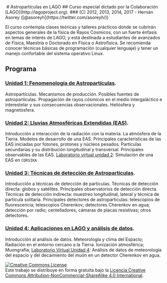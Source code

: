 <img alt="" style="border-width:0" src="https://www.dropbox.com/s/35dv57xst731uh3/cr-banner.png?raw=1">
# Astropartículas en LAGO
## Curso especial dictado por la Colaboración [LAGO](http://lagoproject.org).
### (C) 2012, 2013, 2014, 2017 - Hernán Asorey ([@asoreyh](https://twitter.com/asoreyh/))

El curso contempla clases teóricas y talleres prácticos donde se cubrirán aspectos generales de la física de Rayos Cósmicos, con un fuerte énfasis en temas de interés de LAGO, y está destinada a estudiantes de avanzados de Física, Maestría o Doctorado en Física o Astrofísica. Se recomienda conocer técnicas básicas de programación (cualquier lenguaje) y tener un manejo confortable del sistema operativo Linux.

## Programa
### [Unidad 1: Fenomenología de Astropartículas](clases/AP_LAGO_U01.odp).
Astropartículas. Mecanismos de producción. Posibles fuentes de astropartículas. Propagación de rayos cósmicos en el medio intergaláctico e interestelar y sus consecuencias observacionales. Heliósfera y magnetósfera.

### [Unidad 2: Lluvias Atmosféricas Extendidas (EAS)](clases/AP_LAGO_U02.odp).
Introducción a interacción de la radiación con la materia. La atmósfera de la Tierra. Modelos de desarrollo de una EAS. Principales características de las EAS iniciadas por fotones, protones y núcleos pesados. Partículas secundarias y su distribución longitudinal y transversal. Principales observables de las EAS.
[Laboratorio virtual unidad 2](clases/AP_LAGO_U02-L02.odp): Simulación de una EAS en `CORSIKA`

### [Unidad 3: Técnicas de detección de Astropartículas](clases/AP_LAGO_U03.odp).
Introducción a técnicas de detección de partículas. Técnicas de detección directa: globos y satélites. Principales observatorios de detección directa. Técnicas de detección indirecta: muestreo longitudinal, lateral y técnica de partícula solitaria. Principales detectores de astropartículas: telescopios de fluorescencia; telescopios Cherenkov; detectores Cherenkov en agua; detección por radio; centelladores; cámaras de placas resistivas; otros detectores.

### [Unidad 4: Aplicaciones en LAGO y análisis de datos](clases/AP_LAGO_U04.odp).
Introducción al análisis de datos. Meteorología y clima del Espacio; Radiación en el entorno cercano a la Tierra. Ionización atmosférica; Muongrafía;
[Laboratorio Virtual Unidad 4](clases/AP_LAGO_U04-L04.odp): Análisis de datos de meteorología del espacio y del decaimiento del muón en un detector Cherenkov en agua.

<a rel="license" href="http://creativecommons.org/licenses/by-nc-sa/4.0/"><img alt="Creative Commons License" style="border-width:0" src="https://i.creativecommons.org/l/by-nc-sa/4.0/88x31.png" /></a><br />Este trabajo se distribuye en forma gratuita bajo la <a rel="license" href="http://creativecommons.org/licenses/by-nc-sa/4.0/">Licencia Creative Commons Attribution-NonCommercial-ShareAlike 4.0 International</a>.
